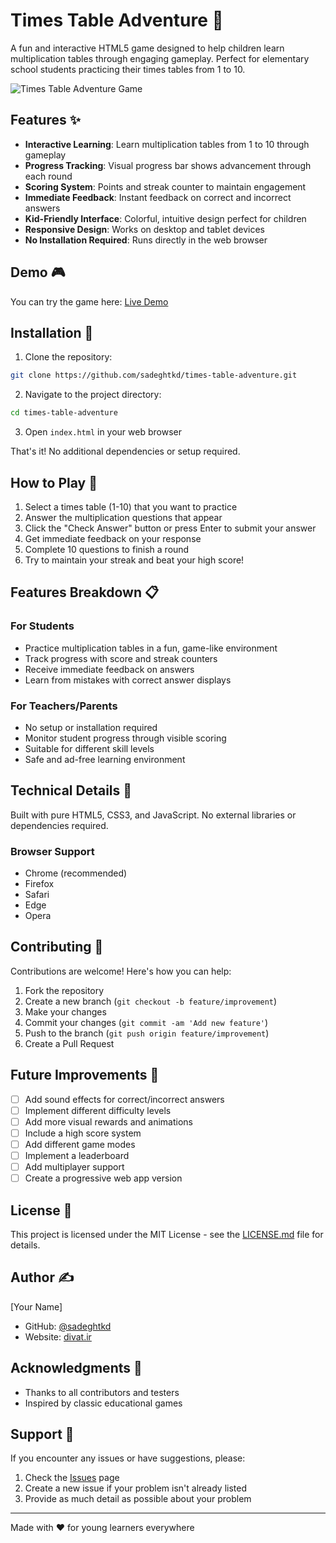 # Times Table Adventure 🌟

A fun and interactive HTML5 game designed to help children learn multiplication tables through engaging gameplay. Perfect for elementary school students practicing their times tables from 1 to 10.

![Times Table Adventure Game](https://raw.githubusercontent.com/api/placeholder/400/200)

## Features ✨

- **Interactive Learning**: Learn multiplication tables from 1 to 10 through gameplay
- **Progress Tracking**: Visual progress bar shows advancement through each round
- **Scoring System**: Points and streak counter to maintain engagement
- **Immediate Feedback**: Instant feedback on correct and incorrect answers
- **Kid-Friendly Interface**: Colorful, intuitive design perfect for children
- **Responsive Design**: Works on desktop and tablet devices
- **No Installation Required**: Runs directly in the web browser

## Demo 🎮

You can try the game here: [Live Demo](https://divat.ir/times.html)

## Installation 🚀

1. Clone the repository:
```bash
git clone https://github.com/sadeghtkd/times-table-adventure.git
```

2. Navigate to the project directory:
```bash
cd times-table-adventure
```

3. Open `index.html` in your web browser

That's it! No additional dependencies or setup required.

## How to Play 🎯

1. Select a times table (1-10) that you want to practice
2. Answer the multiplication questions that appear
3. Click the "Check Answer" button or press Enter to submit your answer
4. Get immediate feedback on your response
5. Complete 10 questions to finish a round
6. Try to maintain your streak and beat your high score!

## Features Breakdown 📋

### For Students
- Practice multiplication tables in a fun, game-like environment
- Track progress with score and streak counters
- Receive immediate feedback on answers
- Learn from mistakes with correct answer displays

### For Teachers/Parents
- No setup or installation required
- Monitor student progress through visible scoring
- Suitable for different skill levels
- Safe and ad-free learning environment

## Technical Details 🔧

Built with pure HTML5, CSS3, and JavaScript. No external libraries or dependencies required.

### Browser Support
- Chrome (recommended)
- Firefox
- Safari
- Edge
- Opera

## Contributing 🤝

Contributions are welcome! Here's how you can help:

1. Fork the repository
2. Create a new branch (`git checkout -b feature/improvement`)
3. Make your changes
4. Commit your changes (`git commit -am 'Add new feature'`)
5. Push to the branch (`git push origin feature/improvement`)
6. Create a Pull Request

## Future Improvements 🚀

- [ ] Add sound effects for correct/incorrect answers
- [ ] Implement different difficulty levels
- [ ] Add more visual rewards and animations
- [ ] Include a high score system
- [ ] Add different game modes
- [ ] Implement a leaderboard
- [ ] Add multiplayer support
- [ ] Create a progressive web app version

## License 📄

This project is licensed under the MIT License - see the [LICENSE.md](LICENSE.md) file for details.

## Author ✍️

[Your Name]
- GitHub: [@sadeghtkd](https://github.com/sadeghtkd)
- Website: [divat.ir](https://divat.ir/)

## Acknowledgments 🙏

- Thanks to all contributors and testers
- Inspired by classic educational games

## Support 💬

If you encounter any issues or have suggestions, please:
1. Check the [Issues](https://github.com/sadeghtkd/times-table-adventure/issues) page
2. Create a new issue if your problem isn't already listed
3. Provide as much detail as possible about your problem

---

Made with ❤️ for young learners everywhere